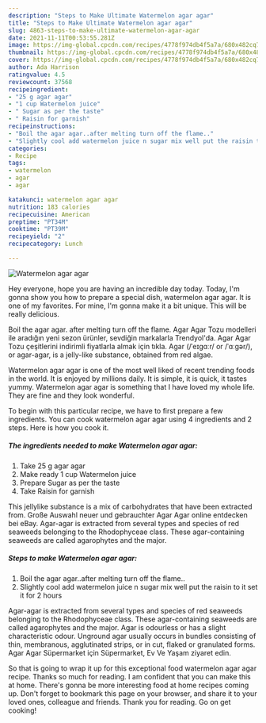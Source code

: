 ```yaml
---
description: "Steps to Make Ultimate Watermelon agar agar"
title: "Steps to Make Ultimate Watermelon agar agar"
slug: 4863-steps-to-make-ultimate-watermelon-agar-agar
date: 2021-11-11T00:53:55.281Z
image: https://img-global.cpcdn.com/recipes/4778f974db4f5a7a/680x482cq70/watermelon-agar-agar-recipe-main-photo.jpg
thumbnail: https://img-global.cpcdn.com/recipes/4778f974db4f5a7a/680x482cq70/watermelon-agar-agar-recipe-main-photo.jpg
cover: https://img-global.cpcdn.com/recipes/4778f974db4f5a7a/680x482cq70/watermelon-agar-agar-recipe-main-photo.jpg
author: Ada Harrison
ratingvalue: 4.5
reviewcount: 37568
recipeingredient:
- "25 g agar agar"
- "1 cup Watermelon juice"
- " Sugar as per the taste"
- " Raisin for garnish"
recipeinstructions:
- "Boil the agar agar..after melting turn off the flame.."
- "Slightly cool add watermelon juice n sugar mix well put the raisin to it set it for 2 hours"
categories:
- Recipe
tags:
- watermelon
- agar
- agar

katakunci: watermelon agar agar 
nutrition: 183 calories
recipecuisine: American
preptime: "PT34M"
cooktime: "PT39M"
recipeyield: "2"
recipecategory: Lunch

---
```



![Watermelon agar agar](https://img-global.cpcdn.com/recipes/4778f974db4f5a7a/680x482cq70/watermelon-agar-agar-recipe-main-photo.jpg)

Hey everyone, hope you are having an incredible day today. Today, I'm gonna show you how to prepare a special dish, watermelon agar agar. It is one of my favorites. For mine, I'm gonna make it a bit unique. This will be really delicious.

Boil the agar agar. after melting turn off the flame. Agar Agar Tozu modelleri ile aradığın yeni sezon ürünler, sevdiğin markalarla Trendyol&#39;da. Agar Agar Tozu çeşitlerini indirimli fiyatlarla almak için tıkla. Agar (/ˈeɪɡɑːr/ or /ˈɑːɡər/), or agar-agar, is a jelly-like substance, obtained from red algae.

Watermelon agar agar is one of the most well liked of recent trending foods in the world. It is enjoyed by millions daily. It is simple, it is quick, it tastes yummy. Watermelon agar agar is something that I have loved my whole life. They are fine and they look wonderful.


To begin with this particular recipe, we have to first prepare a few ingredients. You can cook watermelon agar agar using 4 ingredients and 2 steps. Here is how you cook it.

<!--inarticleads1-->

##### The ingredients needed to make Watermelon agar agar:

1. Take 25 g agar agar
1. Make ready 1 cup Watermelon juice
1. Prepare  Sugar as per the taste
1. Take  Raisin for garnish


This jellylike substance is a mix of carbohydrates that have been extracted from. Große Auswahl neuer und gebrauchter Agar Agar online entdecken bei eBay. Agar-agar is extracted from several types and species of red seaweeds belonging to the Rhodophyceae class. These agar-containing seaweeds are called agarophytes and the major. 

<!--inarticleads2-->

##### Steps to make Watermelon agar agar:

1. Boil the agar agar..after melting turn off the flame..
1. Slightly cool add watermelon juice n sugar mix well put the raisin to it set it for 2 hours


Agar-agar is extracted from several types and species of red seaweeds belonging to the Rhodophyceae class. These agar-containing seaweeds are called agarophytes and the major. Agar is odourless or has a slight characteristic odour. Unground agar usually occurs in bundles consisting of thin, membranous, agglutinated strips, or in cut, flaked or granulated forms. Agar Agar Süpermarket için Süpermarket, Ev Ve Yaşam ziyaret edin. 

So that is going to wrap it up for this exceptional food watermelon agar agar recipe. Thanks so much for reading. I am confident that you can make this at home. There's gonna be more interesting food at home recipes coming up. Don't forget to bookmark this page on your browser, and share it to your loved ones, colleague and friends. Thank you for reading. Go on get cooking!
